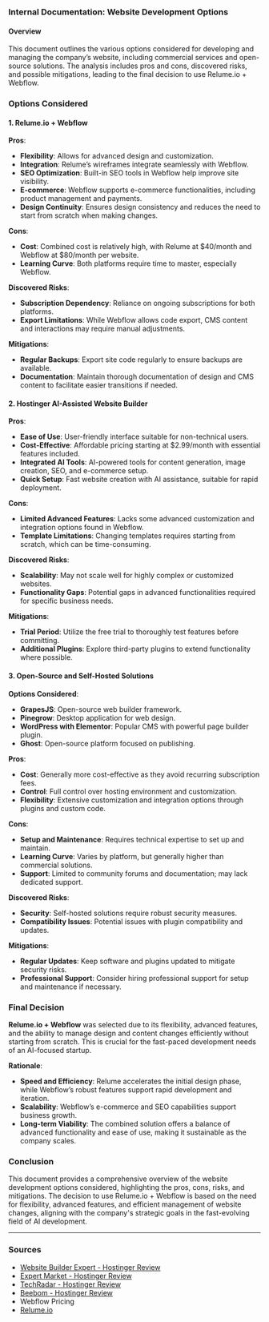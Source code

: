 ### Internal Documentation: Website Development Options

#### Overview

This document outlines the various options considered for developing and managing the company’s website, including commercial services and open-source solutions. The analysis includes pros and cons, discovered risks, and possible mitigations, leading to the final decision to use Relume.io + Webflow.

### Options Considered

#### 1. Relume.io + Webflow

**Pros**:

- **Flexibility**: Allows for advanced design and customization.
- **Integration**: Relume’s wireframes integrate seamlessly with Webflow.
- **SEO Optimization**: Built-in SEO tools in Webflow help improve site visibility.
- **E-commerce**: Webflow supports e-commerce functionalities, including product management and payments.
- **Design Continuity**: Ensures design consistency and reduces the need to start from scratch when making changes.

**Cons**:

- **Cost**: Combined cost is relatively high, with Relume at $40/month and Webflow at $80/month per website.
- **Learning Curve**: Both platforms require time to master, especially Webflow.

**Discovered Risks**:

- **Subscription Dependency**: Reliance on ongoing subscriptions for both platforms.
- **Export Limitations**: While Webflow allows code export, CMS content and interactions may require manual adjustments.

**Mitigations**:

- **Regular Backups**: Export site code regularly to ensure backups are available.
- **Documentation**: Maintain thorough documentation of design and CMS content to facilitate easier transitions if needed.

#### 2. Hostinger AI-Assisted Website Builder

**Pros**:

- **Ease of Use**: User-friendly interface suitable for non-technical users.
- **Cost-Effective**: Affordable pricing starting at $2.99/month with essential features included.
- **Integrated AI Tools**: AI-powered tools for content generation, image creation, SEO, and e-commerce setup.
- **Quick Setup**: Fast website creation with AI assistance, suitable for rapid deployment.

**Cons**:

- **Limited Advanced Features**: Lacks some advanced customization and integration options found in Webflow.
- **Template Limitations**: Changing templates requires starting from scratch, which can be time-consuming.

**Discovered Risks**:

- **Scalability**: May not scale well for highly complex or customized websites.
- **Functionality Gaps**: Potential gaps in advanced functionalities required for specific business needs.

**Mitigations**:

- **Trial Period**: Utilize the free trial to thoroughly test features before committing.
- **Additional Plugins**: Explore third-party plugins to extend functionality where possible.

#### 3. Open-Source and Self-Hosted Solutions

**Options Considered**:

- **GrapesJS**: Open-source web builder framework.
- **Pinegrow**: Desktop application for web design.
- **WordPress with Elementor**: Popular CMS with powerful page builder plugin.
- **Ghost**: Open-source platform focused on publishing.

**Pros**:

- **Cost**: Generally more cost-effective as they avoid recurring subscription fees.
- **Control**: Full control over hosting environment and customization.
- **Flexibility**: Extensive customization and integration options through plugins and custom code.

**Cons**:

- **Setup and Maintenance**: Requires technical expertise to set up and maintain.
- **Learning Curve**: Varies by platform, but generally higher than commercial solutions.
- **Support**: Limited to community forums and documentation; may lack dedicated support.

**Discovered Risks**:

- **Security**: Self-hosted solutions require robust security measures.
- **Compatibility Issues**: Potential issues with plugin compatibility and updates.

**Mitigations**:

- **Regular Updates**: Keep software and plugins updated to mitigate security risks.
- **Professional Support**: Consider hiring professional support for setup and maintenance if necessary.

### Final Decision

**Relume.io + Webflow** was selected due to its flexibility, advanced features, and the ability to manage design and content changes efficiently without starting from scratch. This is crucial for the fast-paced development needs of an AI-focused startup.

**Rationale**:

- **Speed and Efficiency**: Relume accelerates the initial design phase, while Webflow’s robust features support rapid development and iteration.
- **Scalability**: Webflow’s e-commerce and SEO capabilities support business growth.
- **Long-term Viability**: The combined solution offers a balance of advanced functionality and ease of use, making it sustainable as the company scales.

### Conclusion

This document provides a comprehensive overview of the website development options considered, highlighting the pros, cons, risks, and mitigations. The decision to use Relume.io + Webflow is based on the need for flexibility, advanced features, and efficient management of website changes, aligning with the company's strategic goals in the fast-evolving field of AI development.

---

### Sources

- [Website Builder Expert - Hostinger Review](https://www.websitebuilderexpert.com)
- [Expert Market - Hostinger Review](https://www.expertmarket.com)
- [TechRadar - Hostinger Review](https://www.techradar.com)
- [Beebom - Hostinger Review](https://beebom.com)
- Webflow Pricing
- [Relume.io](https://www.relume.io)